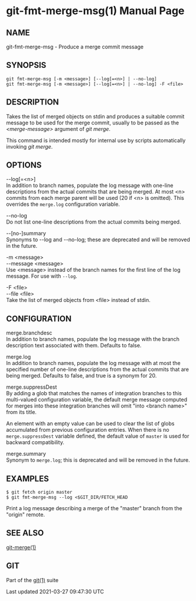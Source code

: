 git-fmt-merge-msg(1) Manual Page
================================

NAME
----

git-fmt-merge-msg - Produce a merge commit message

SYNOPSIS
--------

    git fmt-merge-msg [-m <message>] [--log[=<n>] | --no-log]
    git fmt-merge-msg [-m <message>] [--log[=<n>] | --no-log] -F <file>

DESCRIPTION
-----------

Takes the list of merged objects on stdin and produces a suitable commit message to be used for the merge commit, usually to be passed as the *&lt;merge-message&gt;* argument of *git merge*.

This command is intended mostly for internal use by scripts automatically invoking *git merge*.

OPTIONS
-------

--log\[=&lt;n&gt;\]  
In addition to branch names, populate the log message with one-line descriptions from the actual commits that are being merged. At most &lt;n&gt; commits from each merge parent will be used (20 if &lt;n&gt; is omitted). This overrides the `merge.log` configuration variable.

--no-log  
Do not list one-line descriptions from the actual commits being merged.

--\[no-\]summary  
Synonyms to --log and --no-log; these are deprecated and will be removed in the future.

-m &lt;message&gt;  
--message &lt;message&gt;  
Use &lt;message&gt; instead of the branch names for the first line of the log message. For use with `--log`.

-F &lt;file&gt;  
--file &lt;file&gt;  
Take the list of merged objects from &lt;file&gt; instead of stdin.

CONFIGURATION
-------------

merge.branchdesc  
In addition to branch names, populate the log message with the branch description text associated with them. Defaults to false.

merge.log  
In addition to branch names, populate the log message with at most the specified number of one-line descriptions from the actual commits that are being merged. Defaults to false, and true is a synonym for 20.

merge.suppressDest  
By adding a glob that matches the names of integration branches to this multi-valued configuration variable, the default merge message computed for merges into these integration branches will omit "into &lt;branch name&gt;" from its title.

An element with an empty value can be used to clear the list of globs accumulated from previous configuration entries. When there is no `merge.suppressDest` variable defined, the default value of `master` is used for backward compatibility.

merge.summary  
Synonym to `merge.log`; this is deprecated and will be removed in the future.

EXAMPLES
--------

    $ git fetch origin master
    $ git fmt-merge-msg --log <$GIT_DIR/FETCH_HEAD

Print a log message describing a merge of the "master" branch from the "origin" remote.

SEE ALSO
--------

[git-merge(1)](git-merge.html)

GIT
---

Part of the [git(1)](git.html) suite

Last updated 2021-03-27 09:47:30 UTC

